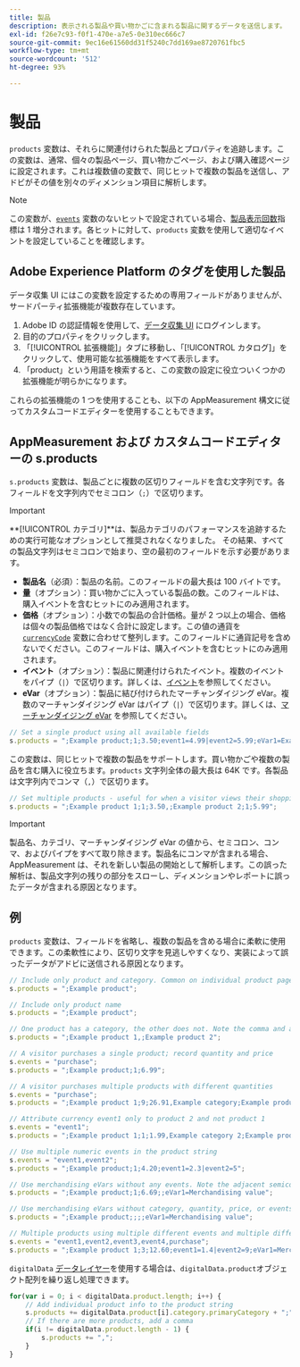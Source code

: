 ```yaml
---
title: 製品
description: 表示される製品や買い物かごに含まれる製品に関するデータを送信します。
exl-id: f26e7c93-f0f1-470e-a7e5-0e310ec666c7
source-git-commit: 9ec16e61560dd31f5240c7dd169ae8720761fbc5
workflow-type: tm+mt
source-wordcount: '512'
ht-degree: 93%

---
```


# 製品

`products` 変数は、それらに関連付けられた製品とプロパティを追跡します。この変数は、通常、個々の製品ページ、買い物かごページ、および購入確認ページに設定されます。これは複数値の変数で、同じヒットで複数の製品を送信し、アドビがその値を別々のディメンション項目に解析します。

>[!NOTE]
>
>この変数が、[`events`](events/events-overview.md) 変数のないヒットで設定されている場合、[製品表示回数](/help/components/metrics/product-views.md)指標は 1 増分されます。各ヒットに対して、`products` 変数を使用して適切なイベントを設定していることを確認します。

## Adobe Experience Platform のタグを使用した製品

データ収集 UI にはこの変数を設定するための専用フィールドがありませんが、サードパーティ拡張機能が複数存在しています。

1. Adobe ID の認証情報を使用して、[データ収集 UI](https://experience.adobe.com/data-collection) にログインします。
2. 目的のプロパティをクリックします。
3. 「[!UICONTROL 拡張機能]」タブに移動し、「[!UICONTROL カタログ]」をクリックして、使用可能な拡張機能をすべて表示します。
4. 「product」という用語を検索すると、この変数の設定に役立ついくつかの拡張機能が明らかになります。

これらの拡張機能の 1 つを使用することも、以下の AppMeasurement 構文に従ってカスタムコードエディターを使用することもできます。

## AppMeasurement および カスタムコードエディターの s.products

`s.products` 変数は、製品ごとに複数の区切りフィールドを含む文字列です。各フィールドを文字列内でセミコロン（`;`）で区切ります。

>[!IMPORTANT]
>**[!UICONTROL カテゴリ&#x200B;]**は、製品カテゴリのパフォーマンスを追跡するための実行可能なオプションとして推奨されなくなりました。 その結果、すべての製品文字列はセミコロンで始まり、空の最初のフィールドを示す必要があります。

* **製品名**（必須）：製品の名前。このフィールドの最大長は 100 バイトです。
* **量**（オプション）：買い物かごに入っている製品の数。このフィールドは、購入イベントを含むヒットにのみ適用されます。
* **価格**（オプション）：小数での製品の合計価格。量が 2 つ以上の場合、価格は個々の製品価格ではなく合計に設定します。この値の通貨を [`currencyCode`](../config-vars/currencycode.md) 変数に合わせて整列します。このフィールドに通貨記号を含めないでください。このフィールドは、購入イベントを含むヒットにのみ適用されます。
* **イベント**（オプション）：製品に関連付けられたイベント。複数のイベントをパイプ（`|`）で区切ります。詳しくは、[イベント](events/events-overview.md)を参照してください。
* **eVar**（オプション）：製品に結び付けられたマーチャンダイジング eVar。複数のマーチャンダイジング eVar はパイプ（`|`）で区切ります。詳しくは、[マーチャンダイジング eVar](evar-merchandising.md) を参照してください。

```js
// Set a single product using all available fields
s.products = ";Example product;1;3.50;event1=4.99|event2=5.99;eVar1=Example merchandising value 1|eVar2=Example merchandising value 2";
```

この変数は、同じヒットで複数の製品をサポートします。買い物かごや複数の製品を含む購入に役立ちます。`products` 文字列全体の最大長は 64K です。各製品は文字列内でコンマ（`,`）で区切ります。

```js
// Set multiple products - useful for when a visitor views their shopping cart
s.products = ";Example product 1;1;3.50,;Example product 2;1;5.99";
```

>[!IMPORTANT]
>
> 製品名、カテゴリ、マーチャンダイジング eVar の値から、セミコロン、コンマ、およびパイプをすべて取り除きます。製品名にコンマが含まれる場合、AppMeasurement は、それを新しい製品の開始として解析します。この誤った解析は、製品文字列の残りの部分をスローし、ディメンションやレポートに誤ったデータが含まれる原因となります。

## 例

`products` 変数は、フィールドを省略し、複数の製品を含める場合に柔軟に使用できます。この柔軟性により、区切り文字を見逃しやすくなり、実装によって誤ったデータがアドビに送信される原因となります。

```js
// Include only product and category. Common on individual product pages
s.products = ";Example product";

// Include only product name
s.products = ";Example product";

// One product has a category, the other does not. Note the comma and adjacent semicolon to omit category
s.products = ";Example product 1,;Example product 2";

// A visitor purchases a single product; record quantity and price
s.events = "purchase";
s.products = ";Example product;1;6.99";

// A visitor purchases multiple products with different quantities
s.events = "purchase";
s.products = ";Example product 1;9;26.91,Example category;Example product 2;4;9.96";

// Attribute currency event1 only to product 2 and not product 1
s.events = "event1";
s.products = ";Example product 1;1;1.99,Example category 2;Example product 2;1;2.69;event1=1.29";

// Use multiple numeric events in the product string
s.events = "event1,event2";
s.products = ";Example product;1;4.20;event1=2.3|event2=5";

// Use merchandising eVars without any events. Note the adjacent semicolons to skip events
s.products = ";Example product;1;6.69;;eVar1=Merchandising value";

// Use merchandising eVars without category, quantity, price, or events
s.products = ";Example product;;;;eVar1=Merchandising value";

// Multiple products using multiple different events and multiple different merchandising eVars
s.events = "event1,event2,event3,event4,purchase";
s.products = ";Example product 1;3;12.60;event1=1.4|event2=9;eVar1=Merchandising value|eVar2=Another merchandising value,Example category 2;Example product 2;1;59.99;event3=6.99|event4=1;eVar3=Merchandising value 3|eVar4=Example value four";
```

`digitalData` [データレイヤー](../../prepare/data-layer.md)を使用する場合は、`digitalData.product`オブジェクト配列を繰り返し処理できます。

```js
for(var i = 0; i < digitalData.product.length; i++) {
    // Add individual product info to the product string
    s.products += digitalData.product[i].category.primaryCategory + ";" + digitalData.product[i].productInfo.productName;
    // If there are more products, add a comma
    if(i != digitalData.product.length - 1) {
        s.products += ",";
    }
}
```
